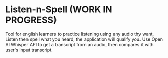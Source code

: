 # Listen-n-Spell (WORK IN PROGRESS)
Tool for english learners to practice listening using any audio thy want, Listen then spell what you heard, the application will qualify you. Use Open AI Whisper API to get a transcript from an audio, then compares it with user's input transcript. 

